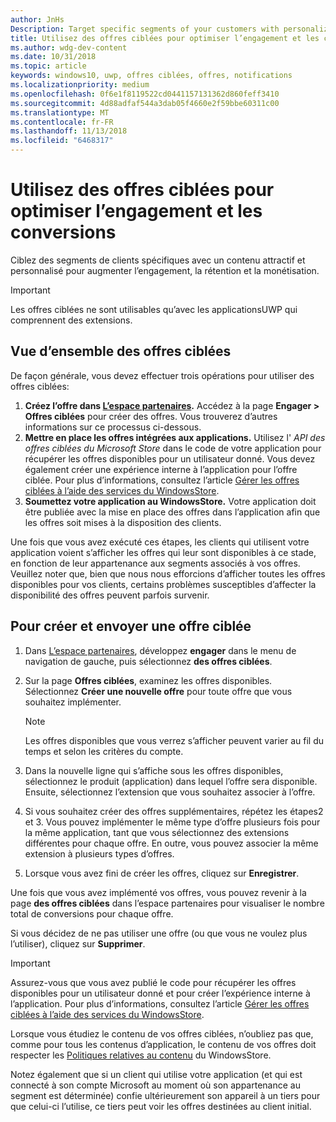 ```yaml
---
author: JnHs
Description: Target specific segments of your customers with personalized content to increase engagement, retention, and monetization.
title: Utilisez des offres ciblées pour optimiser l’engagement et les conversions
ms.author: wdg-dev-content
ms.date: 10/31/2018
ms.topic: article
keywords: windows10, uwp, offres ciblées, offres, notifications
ms.localizationpriority: medium
ms.openlocfilehash: 0f6e1f8119522cd0441157131362d860feff3410
ms.sourcegitcommit: 4d88adfaf544a3dab05f4660e2f59bbe60311c00
ms.translationtype: MT
ms.contentlocale: fr-FR
ms.lasthandoff: 11/13/2018
ms.locfileid: "6468317"
---
```

# <a name="use-targeted-offers-to-maximize-engagement-and-conversions"></a>Utilisez des offres ciblées pour optimiser l’engagement et les conversions

Ciblez des segments de clients spécifiques avec un contenu attractif et personnalisé pour augmenter l’engagement, la rétention et la monétisation.

> [!IMPORTANT]
> Les offres ciblées ne sont utilisables qu’avec les applicationsUWP qui comprennent des extensions.

## <a name="targeted-offer-overview"></a>Vue d’ensemble des offres ciblées

De façon générale, vous devez effectuer trois opérations pour utiliser des offres ciblées:

1. **Créez l’offre dans [L’espace partenaires](https://partner.microsoft.com/dashboard).** Accédez à la page **Engager > Offres ciblées** pour créer des offres. Vous trouverez d’autres informations sur ce processus ci-dessous.
2. **Mettre en place les offres intégrées aux applications.** Utilisez l' *API des offres ciblées du Microsoft Store* dans le code de votre application pour récupérer les offres disponibles pour un utilisateur donné. Vous devez également créer une expérience interne à l’application pour l’offre ciblée. Pour plus d’informations, consultez l’article [Gérer les offres ciblées à l’aide des services du WindowsStore](../monetize/manage-targeted-offers-using-windows-store-services.md).
3. **Soumettez votre application au WindowsStore.** Votre application doit être publiée avec la mise en place des offres dans l’application afin que les offres soit mises à la disposition des clients.

Une fois que vous avez exécuté ces étapes, les clients qui utilisent votre application voient s’afficher les offres qui leur sont disponibles à ce stade, en fonction de leur appartenance aux segments associés à vos offres. Veuillez noter que, bien que nous nous efforcions d’afficher toutes les offres disponibles pour vos clients, certains problèmes susceptibles d’affecter la disponibilité des offres peuvent parfois survenir.


## <a name="to-create-and-send-a-targeted-offer"></a>Pour créer et envoyer une offre ciblée

1.  Dans [L’espace partenaires](https://partner.microsoft.com/dashboard), développez **engager** dans le menu de navigation de gauche, puis sélectionnez **des offres ciblées**.
2.  Sur la page **Offres ciblées**, examinez les offres disponibles. Sélectionnez **Créer une nouvelle offre** pour toute offre que vous souhaitez implémenter.

    > [!NOTE]
    > Les offres disponibles que vous verrez s’afficher peuvent varier au fil du temps et selon les critères du compte.

3.  Dans la nouvelle ligne qui s’affiche sous les offres disponibles, sélectionnez le produit (application) dans lequel l’offre sera disponible. Ensuite, sélectionnez l’extension que vous souhaitez associer à l’offre.
4.  Si vous souhaitez créer des offres supplémentaires, répétez les étapes2 et 3. Vous pouvez implémenter le même type d’offre plusieurs fois pour la même application, tant que vous sélectionnez des extensions différentes pour chaque offre. En outre, vous pouvez associer la même extension à plusieurs types d’offres.
5.  Lorsque vous avez fini de créer les offres, cliquez sur **Enregistrer**.

Une fois que vous avez implémenté vos offres, vous pouvez revenir à la page **des offres ciblées** dans l’espace partenaires pour visualiser le nombre total de conversions pour chaque offre.

Si vous décidez de ne pas utiliser une offre (ou que vous ne voulez plus l’utiliser), cliquez sur **Supprimer**.

> [!IMPORTANT]
> Assurez-vous que vous avez publié le code pour récupérer les offres disponibles pour un utilisateur donné et pour créer l’expérience interne à l’application. Pour plus d’informations, consultez l’article [Gérer les offres ciblées à l’aide des services du WindowsStore](../monetize/manage-targeted-offers-using-windows-store-services.md).
>
> Lorsque vous étudiez le contenu de vos offres ciblées, n’oubliez pas que, comme pour tous les contenus d’application, le contenu de vos offres doit respecter les [Politiques relatives au contenu](https://docs.microsoft.com/en-us/legal/windows/agreements/store-policies) du WindowsStore.
>
> Notez également que si un client qui utilise votre application (et qui est connecté à son compte Microsoft au moment où son appartenance au segment est déterminée) confie ultérieurement son appareil à un tiers pour que celui-ci l’utilise, ce tiers peut voir les offres destinées au client initial.
